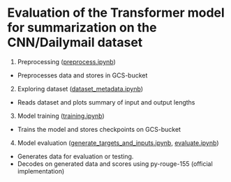 # Evaluation of the Transformer model for summarization on the CNN/Dailymail dataset

1. Preprocessing ([preprocess.ipynb](preprocess.ipynb))
  * Preprocesses data and stores in GCS-bucket
2. Exploring dataset ([dataset_metadata.ipynb](dataset_metadata.ipynb))
  * Reads dataset and plots summary of input and output lengths
3. Model training ([training.ipynb](training.ipynb))
  * Trains the model and stores checkpoints on GCS-bucket
4. Model evaluation ([generate_targets_and_inputs.ipynb](generate_targets_and_inputs.ipynb), [evaluate.ipynb](evaluate.ipynb))
  * Generates data for evaluation or testing.
  * Decodes on generated data and scores using py-rouge-155 (official implementation)
